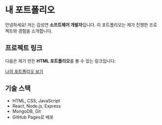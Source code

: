 # 내 포트폴리오

안녕하세요! 저는 김성연 **소프트웨어 개발자**입니다. 이 포트폴리오는 제가 진행한 프로젝트와 경험을 소개합니다.

## 프로젝트 링크
다음은 제가 만든 **HTML 포트폴리오**를 볼 수 있는 링크입니다:

[나의 포트폴리오 보기](file:///C:/Users/82102/Desktop/portfolio-site/%EC%83%88%20%ED%85%8D%EC%8A%A4%ED%8A%B8%20%EB%AC%B8%EC%84%9C.html)

## 기술 스택
- HTML, CSS, JavaScript
- React, Node.js, Express
- MongoDB, Git
- GitHub Pages로 배포
